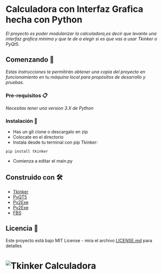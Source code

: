 # Calculadora con Interfaz Grafica hecha con Python

_El proyecto es poder modularizar la calculadora,es decir que levante una interfaz grafica minima y que te de a elegir si es que vas a usar Tkinker o PyQt5._

## Comenzando 🚀

_Estas instrucciones te permitirán obtener una copia del proyecto en funcionamiento en tu máquina local para propósitos de desarrollo y pruebas._


### Pre-requisitos 📋

_Necesitas tener una version 3.X de Python_

### Instalación 🔧

- Has un git clone o descargalo en zip
- Colocate en el directorio
- Instala desde tu terminal con pip Tkinker:
```bash
pip install tkinker
```
- Comienza a editar el main.py

## Construido con 🛠️

* [Tkinker](https://docs.python.org/3/library/tkinter.html) 
* [PyQT5](https://doc.qt.io/qtforpython)
* [Py2Exe](https://www.py2exe.org/) 
* [Py2Exe](https://www.py2exe.org/) 
* [FBS](https://github.com/mherrmann/fbs)

## Licencia 📄

Este proyecto está bajo MIT License - mira el archivo [LICENSE.md](LICENSE.md) para detalles

# ![Tkinker Calculadora](https://i.imgur.com/0fuyZjZ.png)

